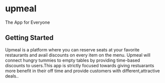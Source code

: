 # upmeal

The App for Everyone

## Getting Started

Upmeal is a platform where you can reserve seats at your favorite restaurants and avail discounts on every item on the menu. Upmeal will connect hungry tummies to empty tables by providing time-based discounts to users.This app is strictly focused towards giving restuarants more benefit in their off time and provide customers with different,attractive deals..

